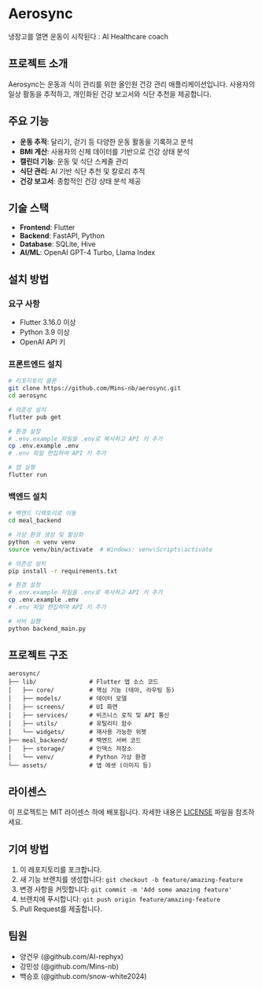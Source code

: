 # Aerosync
냉장고를 열면 운동이 시작된다 : AI Healthcare coach

## 프로젝트 소개
Aerosync는 운동과 식이 관리를 위한 올인원 건강 관리 애플리케이션입니다. 사용자의 일상 활동을 추적하고, 개인화된 건강 보고서와 식단 추천을 제공합니다.

## 주요 기능
- **운동 추적**: 달리기, 걷기 등 다양한 운동 활동을 기록하고 분석
- **BMI 계산**: 사용자의 신체 데이터를 기반으로 건강 상태 분석
- **캘린더 기능**: 운동 및 식단 스케줄 관리
- **식단 관리**: AI 기반 식단 추천 및 칼로리 추적
- **건강 보고서**: 종합적인 건강 상태 분석 제공

## 기술 스택
- **Frontend**: Flutter
- **Backend**: FastAPI, Python
- **Database**: SQLite, Hive
- **AI/ML**: OpenAI GPT-4 Turbo, Llama Index

## 설치 방법

### 요구 사항
- Flutter 3.16.0 이상
- Python 3.9 이상
- OpenAI API 키

### 프론트엔드 설치
```bash
# 리포지토리 클론
git clone https://github.com/Mins-nb/aerosync.git
cd aerosync

# 의존성 설치
flutter pub get

# 환경 설정
# .env.example 파일을 .env로 복사하고 API 키 추가
cp .env.example .env
# .env 파일 편집하여 API 키 추가

# 앱 실행
flutter run
```

### 백엔드 설치
```bash
# 백엔드 디렉토리로 이동
cd meal_backend

# 가상 환경 생성 및 활성화
python -m venv venv
source venv/bin/activate  # Windows: venv\Scripts\activate

# 의존성 설치
pip install -r requirements.txt

# 환경 설정
# .env.example 파일을 .env로 복사하고 API 키 추가
cp .env.example .env
# .env 파일 편집하여 API 키 추가

# 서버 실행
python backend_main.py
```

## 프로젝트 구조
```
aerosync/
├── lib/               # Flutter 앱 소스 코드
│   ├── core/          # 핵심 기능 (테마, 라우팅 등)
│   ├── models/        # 데이터 모델
│   ├── screens/       # UI 화면
│   ├── services/      # 비즈니스 로직 및 API 통신
│   ├── utils/         # 유틸리티 함수
│   └── widgets/       # 재사용 가능한 위젯
├── meal_backend/      # 백엔드 서버 코드
│   ├── storage/       # 인덱스 저장소
│   └── venv/          # Python 가상 환경
└── assets/            # 앱 에셋 (이미지 등)
```

## 라이센스
이 프로젝트는 MIT 라이센스 하에 배포됩니다. 자세한 내용은 [LICENSE](LICENSE) 파일을 참조하세요.

## 기여 방법
1. 이 레포지토리를 포크합니다.
2. 새 기능 브랜치를 생성합니다: `git checkout -b feature/amazing-feature`
3. 변경 사항을 커밋합니다: `git commit -m 'Add some amazing feature'`
4. 브랜치에 푸시합니다: `git push origin feature/amazing-feature`
5. Pull Request를 제출합니다.

## 팀원
- 양건우 (@github.com/AI-rephyx)
- 강민성 (@github.com/Mins-nb)
- 백승호 (@github.com/snow-white2024)

